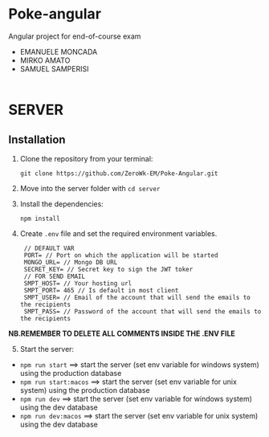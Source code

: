 # Poke-angular

Angular project for end-of-course exam

- EMANUELE MONCADA
- MIRKO AMATO
- SAMUEL SAMPERISI
<br><br>

# SERVER

## Installation

1. Clone the repository from your terminal:

   ```
   git clone https://github.com/ZeroWk-EM/Poke-Angular.git
   ```

2. Move into the server folder with `cd server`

3. Install the dependencies:

   ```
   npm install
   ```

4. Create `.env` file and set the required environment variables.

   ```
    // DEFAULT VAR
    PORT= // Port on which the application will be started
    MONGO_URL= // Mongo DB URL
    SECRET_KEY= // Secret key to sign the JWT toker
    // FOR SEND EMAIL
    SMPT_HOST= // Your hosting url
    SMPT_PORT= 465 // Is default in most client
    SMPT_USER= // Email of the account that will send the emails to the recipients
    SMPT_PASS= // Password of the account that will send the emails to the recipients
   ```

**NB.REMEMBER TO DELETE ALL COMMENTS INSIDE THE .ENV FILE**

5. Start the server:

- `npm run start` ==> start the server (set env variable for windows system) using the production database
- `npm run start:macos` ==> start the server (set env variable for unix system) using the production database
- `npm run dev` ==> start the server (set env variable for windows system) using the dev database
- `npm run dev:macos` ==> start the server (set env variable for unix system) using the dev database
